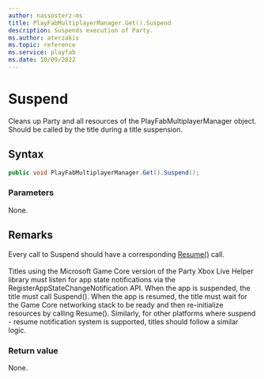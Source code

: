```yaml
---
author: nassosterz-ms
title: PlayFabMultiplayerManager.Get().Suspend
description: Suspends execution of Party.
ms.author: aterzakis
ms.topic: reference
ms.service: playfab
ms.date: 10/09/2022
---
```


# Suspend

Cleans up Party and all resources of the PlayFabMultiplayerManager object. Should be called by the title during a title suspension.

## Syntax

```csharp
public void PlayFabMultiplayerManager.Get().Suspend();
```

### Parameters

None.

## Remarks
Every call to Suspend should have a corresponding [Resume()](playfabunityresume.md) call. <br /><br /> Titles using the Microsoft Game Core version of the Party Xbox Live Helper library must listen for app state notifications via the RegisterAppStateChangeNotification API. When the app is suspended, the title must call Suspend(). When the app is resumed, the title must wait for the Game Core networking stack to be ready and then re-initialize resources by calling Resume().
Similarly, for other platforms where suspend - resume notification system is supported, titles should follow a similar logic.

### Return value

None.